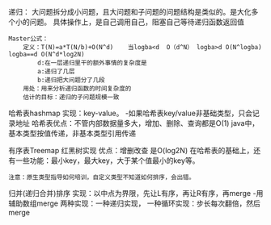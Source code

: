
递归：
    大问题拆分成小问题，且大问题和子问题的问题结构是类似的。是大化多个小的问题。
    具体操作上，是自己调用自己，阻塞自己等待递归函数返回值

    Master公式：
        定义：T(N)=a*T(N/b)+O(N^d)    当logba<d  O（d^N） logba>d O(N^logba)   logba==d O(N^d*log2N)
            d:在一层递归里干的额外事情的复杂度是
            a:递归了几层
            b:递归把大问题分了几段
        用处：用来分析递归函数的时间复杂度的
        估计的目标：递归的子问题规模一致


哈希表hashmap
    实现：key-value。
        -如果哈希表key/value非基础类型，只会记录地址
    哈希表优点：不管内部数据量多大，增加、删除、查询都是O(1)
        java中，基本类型按值传递，非基本类型引用传递

有序表Treemap  红黑树实现
    优点：增删改查 是O(log2N)
        在哈希表的基础上，还有一些功能：最小key，最大key，大于某个值最小的key等。

    注意：原生类型指导如何培训，自定义类型不知道如何排序，会出错。

归并(递归合并)排序
    实现：以中点为界限，先让L有序，再让R有序，再merge
        -用辅助数组merge
    两种实现：一种递归实现，
            一种循环实现：步长每次翻倍，然后merge



